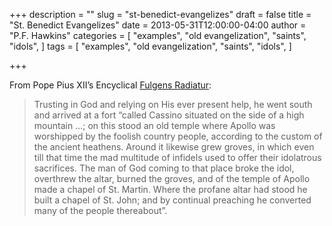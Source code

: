 +++
description = ""
slug = "st-benedict-evangelizes"
draft = false
title = "St. Benedict Evangelizes"
date = 2013-05-31T12:00:00-04:00
author = "P.F. Hawkins"
categories = [
  "examples",
  "old evangelization",
  "saints",
  "idols",
]
tags = [
  "examples",
  "old evangelization",
  "saints",
  "idols",
]

+++

From Pope Pius XII’s Encyclical [Fulgens Radiatur][1]: 

> Trusting in God and relying on His ever present help, he went south and arrived at a fort “called Cassino situated on the side of a high mountain …; on this stood an old temple where Apollo was worshipped by the foolish country people, according to the custom of the ancient heathens. Around it likewise grew groves, in which even till that time the mad multitude of infidels used to offer their idolatrous sacrifices. The man of God coming to that place broke the idol, overthrew the altar, burned the groves, and of the temple of Apollo made a chapel of St. Martin. Where the profane altar had stood he built a chapel of St. John; and by continual preaching he converted many of the people thereabout”. 

[1]: http://www.vatican.va/holy_father/pius_xii/encyclicals/documents/hf_p-xii_enc_21031947_fulgens-radiatur_en.html